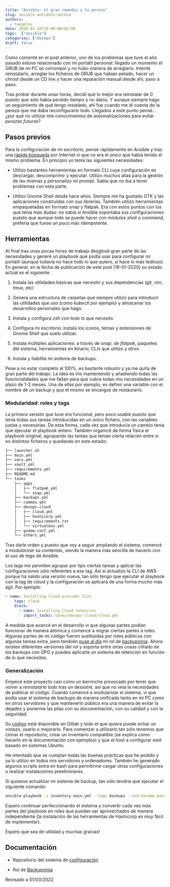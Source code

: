 ```yaml
---
title: "Ansible: el gran remedio a la pereza"
slug: ansible-antidoto-pereza
authors:
  - tangelov
date: 2020-01-16T18:00:00+02:00
tags:  ["ansible"]
categories: ["devops"]
draft: false
---
```


Como comenté en el post anterior, uno de los problemas que tuve el año pasado estuvo relacionado con mi portátil personal: llegado un momento el GRUB de mi PC se corrompió y no hubo manera de arreglarlo. Intenté reinstalarlo, arreglar los ficheros de GRUB que habían petado, hacer un chroot desde un CD live y hacer una reparación manual desde ahí, paso a paso.

Tras probar durante unas horas, decidí que lo mejor era reinstalar de 0 puesto que sólo había perdido tiempo y no datos. Y aunque siempre hago un seguimiento de qué tengo instalado, ahí fue cuando me di cuenta de la pereza que me daba reconfigurarlo todo. Llegados a este punto pensé... ¿por qué no utilizar mis conocimientos de automatizaciones para evitar _perezas futuras_?

<!--more-->

## Pasos previos
Para la configuración de mi escritorio, pensé rápidamente en Ansible y tras una [rápida búsqueda](https://www.google.com/search?&channel=fs&q=gnome+ansible&ie=utf-8&oe=utf-8) por Internet vi que no era el único que había tenido el mismo problema. En principio yo tenía las siguientes necesidades:

* Utilizo bastantes herramientas en formato CLI cuya configuración es descargar, descomprimir y ejecutar. Utilizo muchos alias para la gestión de las mismas y personalizo mi prompt. Sabía que no iba a tener problemas con esta parte.

* Utilizo Gnome Shell desde hace años. Siempre me ha gustado GTK y las aplicaciones construidas con sus librerías. También utilizo herramientas empaquetadas en formato snap y flatpak. Era con estos puntos con los que tenía más dudas: no sabía si Ansible soportaba sus configuraciones puesto que aunque todo se puede hacer con módulos _shell_ o _command_, prefería que fuese un poco más idempotente.

## Herramientas
Al final tras unas pocas horas de trabajo desglosé gran parte de las necesidades y generé un playbook que podía usar para configurar mi portátil (aunque todavía no hace todo lo que quiero, si hace lo más tedioso). En general, en la fecha de publicación de este post (16-01-2020) su estado actual es el siguiente:

1. Instala las utilidades básicas que necesito y sus dependencias (git, vim, tmux, etc)

2. Genera una estructura de carpetas que siempre utilizo para introducir las utilidades que uso (como _kubectl_ por ejemplo) y almacenar los desarrollos personales que hago.

3. Instala y configura _zsh_ con todo lo que necesito.

4. Configura mi escritorio: instala los iconos, temas y extensiones de Gnome Shell que suelo utilizar.

5. Instala múltiples aplicaciones: a través de _snap_, de _flatpak_, paquetes del sistema, herramientas en binario, CLIs que utilizo y otros.

6. Instala y habilita mi sistema de backups.

Pese a no estar completo al 100%, es bastante robusto y ya me quita de gran parte del trabajo. La idea es irlo manteniendo y añadiendo todas las funcionalidades que me faltan para que cubra todas mis necesidades en un plazo de 1-2 meses. Una de ellas por ejemplo, es definir una variable con el nombre de un backup y que él mismo se encargue de restaurarlo.


### Modularidad: roles y tags
La primera versión que tuve era funcional, pero poco usable puesto que tenía todas sus tareas introducidas en un único fichero, con las variables justas y necesarias. De esta forma, cada vez que introducía un cambio tenía que ejecutar el playbook entero. También organicé de forma física el playbook original, agrupando las tareas que tenían cierta relación entre si en distintos ficheros y quedando en este estado:

```bash
├── launcher.sh
├── main.yml
├── vars.yml
├── vault.yml
├── requirements.yml
├── README.md
└── tasks
    ├── apps
    │   ├── flatpak.yml
    │   └── snap.yml
    ├── backups.yml
    ├── common.yml
    ├── devops-cloud
    │   ├── cloud.yml
    │   ├── hashicorp.yml
    │   ├── requirements.txt
    │   └── virtualbox.yml
    ├── gnome-conf.yml
    └── others.yml
```

Tras darle orden y puesto que voy a seguir ampliando el sistema, comencé a _modularizar_ su contenido, siendo la manera más sencilla de hacerlo con el uso de _tags_ de Ansible.

Los tags me permiten agrupar por tipo ciertas tareas y aplicar las configuraciones sólo referentes a ese tag. Así si actualizo la CLI de AWS porque ha salido una versión nueva, tan sólo tengo que ejecutar el playbook con la tag de _cloud_ y la configuración se aplicará de una forma mucho más ágil. Por ejemplo:

```yaml
- name: Installing Cloud provider CLIs
    tags: cloud
    block:
      - name: Installing Cloud resources
        import_tasks: tasks/devops-cloud/cloud.yml
```

A medida que avancé en el desarrollo vi que algunas partes podían funcionar de manera atómica y comencé a migrar ciertas partes a roles. Algunas partes de mi código fueron sustituidas por roles públicos con algunas tareas extra, pero también [puse al día](https://gitlab.com/tangelov-roles/backupninja) mi rol de [backupninja](https://tangelov.me/posts/ansible-iv.html). Ahora existen diferentes versiones del rol y soporta entre otras cosas cifrado de los backups con GPG y puedes aplicarle un sistema de retención en función de lo que necesites.


### Generalización
Empecé este proyecto casi como un berrinche provocado por tener que volver a _reinstalarlo todo_ tras un desastre, así que no veía la necesidades de publicar el código. Cuando comencé a modularizar el sistema, vi que podía usar el sistema de backups de manera unificada tanto en mi PC como en otros servidores y que mantenerlo público era una manera de evitar la dejadez y ponerme las pilas con su documentación, con su calidad y con la seguridad.

Su [código](https://gitlab.com/tangelov/configuration) está disponible en Gitlab y todo el que quiera puede echar un vistazo, usarlo o mejorarlo. Para comenzar a utilizarlo tan sólo tenemos que clonar el repositorio, crear un inventario compatible (se explica cómo hacerlo en la documentación con ejemplos) y que el host a configurar esté basado en sistemas Ubuntu.

He intentado que se cumplan todas las buenas prácticas que he podido y ya lo utilizo en todos mis servidores y ordenadores. También he generado algunos scripts extra en bash para permitirme cargar otras configuraciones o realizar instalaciones preeliminares.

Si quisiese actualizar mi sistema de backup, tan sólo tendría que ejecutar el siguiente comando:

```bash
ansible-playbook -i inventory main.yml --tags backups --ask-become-pass --ask-vault-pass --limit=localhost
```

Espero continuar perfeccionando el sistema y convertir cada vez más partes del playbook en roles que puedan ser aprovechados de manera independiente (la instalación de las herramientas de Hashicorp es muy fácil de implementar).

Espero que sea de utilidad y muchas gracias!


## Documentación

* Repositorio del sistema de [configuración](https://gitlab.com/tangelov/configuration)

* Rol de [Backupninja](https://gitlab.com/tangelov-roles/backupninja)


Revisado a 01/03/2022
